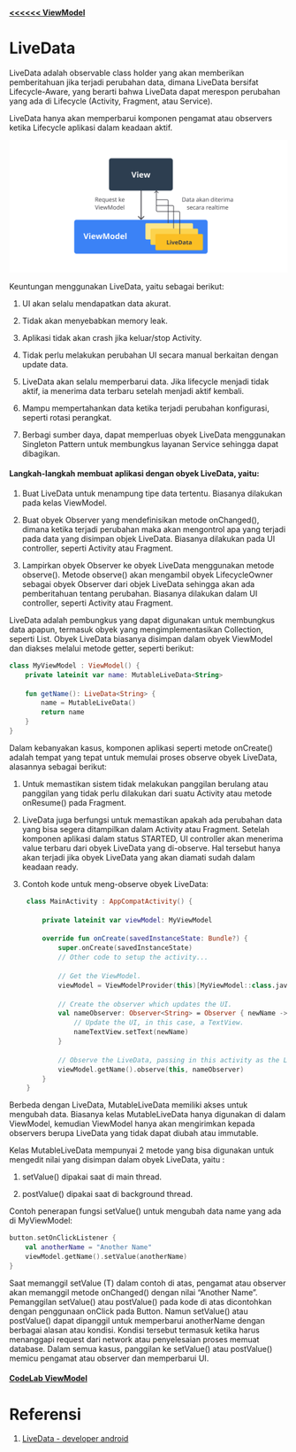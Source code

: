 #### [<<<<<< ViewModel](2.ViewModel.md)

# LiveData
LiveData adalah observable class holder yang akan memberikan pemberitahuan jika terjadi perubahan data, dimana LiveData bersifat Lifecycle-Aware, yang berarti bahwa LiveData dapat merespon perubahan yang ada di Lifecycle (Activity, Fragment, atau Service).

LiveData hanya akan memperbarui komponen pengamat atau observers ketika Lifecycle aplikasi dalam keadaan aktif. 

![LiveData](../asset/livedata.png)

Keuntungan menggunakan LiveData, yaitu sebagai berikut:
1. UI akan selalu mendapatkan data akurat.

2. Tidak akan menyebabkan memory leak.

3. Aplikasi tidak akan crash jika keluar/stop Activity.

4. Tidak perlu melakukan perubahan UI secara manual berkaitan dengan update data.

5. LiveData akan selalu memperbarui data. Jika lifecycle menjadi tidak aktif, ia menerima data terbaru setelah menjadi aktif kembali.

6. Mampu mempertahankan data ketika terjadi perubahan konfigurasi, seperti rotasi perangkat.

7. Berbagi sumber daya, dapat memperluas obyek LiveData menggunakan Singleton Pattern untuk membungkus layanan Service sehingga dapat dibagikan.

#### Langkah-langkah membuat aplikasi dengan obyek LiveData, yaitu:
1. Buat LiveData untuk menampung tipe data tertentu. Biasanya dilakukan pada kelas ViewModel.

2. Buat obyek Observer yang mendefinisikan metode onChanged(), dimana ketika terjadi perubahan maka akan mengontrol apa yang terjadi pada data yang disimpan objek LiveData. Biasanya dilakukan pada UI controller, seperti Activity atau Fragment.

3. Lampirkan obyek Observer ke obyek LiveData menggunakan metode observe(). Metode observe() akan mengambil obyek LifecycleOwner sebagai obyek Observer dari objek LiveData sehingga akan ada pemberitahuan tentang perubahan. Biasanya dilakukan dalam UI controller, seperti Activity atau Fragment.

LiveData adalah pembungkus yang dapat digunakan untuk membungkus data apapun, termasuk obyek yang mengimplementasikan Collection, seperti List. Obyek LiveData biasanya disimpan dalam obyek ViewModel dan diakses melalui metode getter, seperti berikut:
```kotlin
class MyViewModel : ViewModel() {
    private lateinit var name: MutableLiveData<String>
 
    fun getName(): LiveData<String> {
        name = MutableLiveData()
        return name
    }
}
```

Dalam kebanyakan kasus, komponen aplikasi seperti metode onCreate() adalah tempat yang tepat untuk memulai proses observe obyek LiveData, alasannya sebagai berikut:
1. Untuk memastikan sistem tidak melakukan panggilan berulang atau panggilan yang tidak perlu dilakukan dari suatu Activity atau metode onResume() pada Fragment.

2. LiveData juga berfungsi untuk memastikan apakah ada perubahan data yang bisa segera ditampilkan dalam Activity atau Fragment. Setelah komponen aplikasi dalam status STARTED, UI controller akan menerima value terbaru dari obyek LiveData yang di-observe. Hal tersebut hanya akan terjadi jika obyek LiveData yang akan diamati sudah dalam keadaan ready.

3. Contoh kode untuk meng-observe obyek LiveData:
   ```kotlin
    class MainActivity : AppCompatActivity() {
 
        private lateinit var viewModel: MyViewModel
    
        override fun onCreate(savedInstanceState: Bundle?) {
            super.onCreate(savedInstanceState)
            // Other code to setup the activity...
    
            // Get the ViewModel.
            viewModel = ViewModelProvider(this)[MyViewModel::class.java]
    
            // Create the observer which updates the UI.
            val nameObserver: Observer<String> = Observer { newName ->
                // Update the UI, in this case, a TextView.
                nameTextView.setText(newName)
            }
    
            // Observe the LiveData, passing in this activity as the LifecycleOwner and the observer.
            viewModel.getName().observe(this, nameObserver)
        }
    }
   ```

Berbeda dengan LiveData, MutableLiveData memiliki akses untuk mengubah data. Biasanya kelas MutableLiveData hanya digunakan di dalam ViewModel, kemudian ViewModel hanya akan mengirimkan kepada observers berupa LiveData yang tidak dapat diubah atau immutable.

Kelas MutableLiveData mempunyai 2 metode yang bisa digunakan untuk mengedit nilai yang disimpan dalam obyek LiveData, yaitu :
1. setValue() dipakai saat di main thread.

2. postValue() dipakai saat di background thread.

Contoh penerapan fungsi setValue() untuk mengubah data name yang ada di MyViewModel:
```kotlin
button.setOnClickListener {
    val anotherName = "Another Name"
    viewModel.getName().setValue(anotherName)
}
```

Saat memanggil setValue (T) dalam contoh di atas, pengamat atau observer akan memanggil metode onChanged() dengan nilai “Another Name”. Pemanggilan setValue() atau postValue() pada kode di atas dicontohkan dengan penggunaan onClick pada Button. Namun setValue() atau postValue() dapat dipanggil untuk memperbarui anotherName dengan berbagai alasan atau kondisi. Kondisi tersebut termasuk ketika harus menanggapi request dari network atau penyelesaian proses memuat database. Dalam semua kasus, panggilan ke setValue() atau postValue() memicu pengamat atau observer dan memperbarui UI.

#### [CodeLab ViewModel](../CodeLab/2.LiveData/1.LiveData.md)

# Referensi
1. [LiveData - developer android](https://developer.android.com/topic/libraries/architecture/livedata)